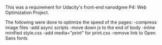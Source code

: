 This was a requirement for Udacity's front-end nanodgree P4: Web Optimization Project.

The following were done to optimize the speed of the pages:
-compress image files
-add async scripts
-move down js to the end of body
-inline minified style.css
-add media="print" for print.css
-remove link to Open Sans fonts

